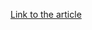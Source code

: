 [Link to the article](https://medium.com/s2wlab/w4-july-en-story-of-the-week-ransomware-on-the-darkweb-c61965d0386a)
